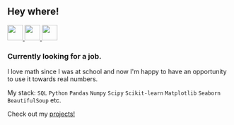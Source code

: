 ## Hey where!

<a href='https://www.linkedin.com/in/ivan-konovalov-da'>
  <img src="https://upload.wikimedia.org/wikipedia/commons/thumb/f/f8/LinkedIn_icon_circle.svg/2048px-LinkedIn_icon_circle.svg.png" height="35">
</a>
<a href='https://hh.ru/resume/0cc57f80ff097562e30039ed1f614e536a7559'>
  <img src="https://upload.wikimedia.org/wikipedia/commons/7/79/HeadHunter_logo.png" height="35">
</a>
<a href='https://t.me/ivan_konovalov'>
  <img src="https://upload.wikimedia.org/wikipedia/commons/thumb/8/83/Telegram_2019_Logo.svg/2048px-Telegram_2019_Logo.svg.png" height="35">
</a>
  
  
### Currently looking for a job.  
  
I love math since I was at school and now I'm happy to have an opportunity to use it towards real numbers.  

My stack:
`SQL` `Python` `Pandas` `Numpy` `Scipy` `Scikit-learn` `Matplotlib` `Seaborn` `BeautifulSoup` etc.

Check out my <a href='https://github.com/i-konovalov/data-analysis'>projects!</a>
<!--
**i-konovalov/i-konovalov** is a ✨ _special_ ✨ repository because its `README.md` (this file) appears on your GitHub profile.

Here are some ideas to get you started:

- 🔭 I’m currently working on ...
- 🌱 I’m currently learning ...
- 👯 I’m looking to collaborate on ...
- 🤔 I’m looking for help with ...
- 💬 Ask me about ...
- 📫 How to reach me: ...
- 😄 Pronouns: ...
- ⚡ Fun fact: ...
-->
